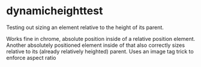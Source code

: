 # dynamicheighttest
Testing out sizing an element relative to the height of its parent.

Works fine in chrome, absolute position inside of a relative position element.  Another absolutely positioned element inside of that also correctly sizes relative to its (already relatively heighted) parent.
Uses an image tag trick to enforce aspect ratio

